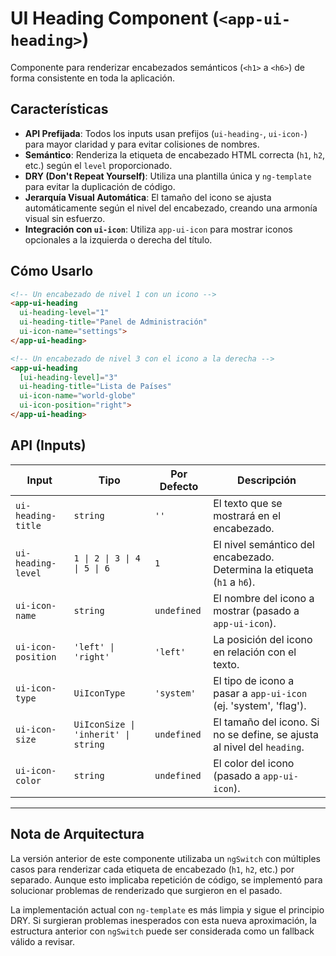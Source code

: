 <!-- File: d:\desarrollos\countries2\frontend\src\app\shared\components\ui-heading\README.md | Last Modified: 2025-10-19 -->

# UI Heading Component (`<app-ui-heading>`)

Componente para renderizar encabezados semánticos (`<h1>` a `<h6>`) de forma consistente en toda la aplicación.

## Características

-   **API Prefijada**: Todos los inputs usan prefijos (`ui-heading-`, `ui-icon-`) para mayor claridad y para evitar colisiones de nombres.
-   **Semántico**: Renderiza la etiqueta de encabezado HTML correcta (`h1`, `h2`, etc.) según el `level` proporcionado.
-   **DRY (Don't Repeat Yourself)**: Utiliza una plantilla única y `ng-template` para evitar la duplicación de código.
-   **Jerarquía Visual Automática**: El tamaño del icono se ajusta automáticamente según el nivel del encabezado, creando una armonía visual sin esfuerzo.
-   **Integración con `ui-icon`**: Utiliza `app-ui-icon` para mostrar iconos opcionales a la izquierda o derecha del título.

## Cómo Usarlo

```html
<!-- Un encabezado de nivel 1 con un icono -->
<app-ui-heading
  ui-heading-level="1"
  ui-heading-title="Panel de Administración"
  ui-icon-name="settings">
</app-ui-heading>

<!-- Un encabezado de nivel 3 con el icono a la derecha -->
<app-ui-heading
  [ui-heading-level]="3"
  ui-heading-title="Lista de Países"
  ui-icon-name="world-globe"
  ui-icon-position="right">
</app-ui-heading>
```

## API (Inputs)

| Input                | Tipo                          | Por Defecto | Descripción                                                              |
| -------------------- | ----------------------------- | ----------- | ------------------------------------------------------------------------ |
| `ui-heading-title`   | `string`                      | `''`        | El texto que se mostrará en el encabezado.                               |
| `ui-heading-level`   | `1 \| 2 \| 3 \| 4 \| 5 \| 6`    | `1`         | El nivel semántico del encabezado. Determina la etiqueta (`h1` a `h6`). |
| `ui-icon-name`       | `string`                      | `undefined` | El nombre del icono a mostrar (pasado a `app-ui-icon`).                  |
| `ui-icon-position`   | `'left' \| 'right'`           | `'left'`    | La posición del icono en relación con el texto.                          |
| `ui-icon-type`       | `UiIconType`                  | `'system'`  | El tipo de icono a pasar a `app-ui-icon` (ej. 'system', 'flag').         |
| `ui-icon-size`       | `UiIconSize \| 'inherit' \| string` | `undefined` | El tamaño del icono. Si no se define, se ajusta al nivel del `heading`.  |
| `ui-icon-color`      | `string`                      | `undefined` | El color del icono (pasado a `app-ui-icon`).                             |

---

## Nota de Arquitectura

La versión anterior de este componente utilizaba un `ngSwitch` con múltiples casos para renderizar cada etiqueta de encabezado (`h1`, `h2`, etc.) por separado. Aunque esto implicaba repetición de código, se implementó para solucionar problemas de renderizado que surgieron en el pasado.

La implementación actual con `ng-template` es más limpia y sigue el principio DRY. Si surgieran problemas inesperados con esta nueva aproximación, la estructura anterior con `ngSwitch` puede ser considerada como un fallback válido a revisar.